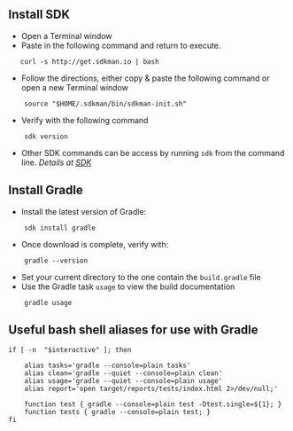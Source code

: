 ## Install SDK


* Open a Terminal window
* Paste in the following command and return to execute.  

```
   curl -s http://get.sdkman.io | bash
```

* Follow the directions, either copy & paste the following command or open a new Terminal window

```
    source "$HOME/.sdkman/bin/sdkman-init.sh"
```

* Verify with the following command

```
    sdk version
```

* Other SDK commands can be access by running `sdk` from the command line. *Details at [SDK](http://sdkman.io)*

## Install Gradle

* Install the latest version of Gradle:

```
    sdk install gradle
```

* Once download is complete, verify with:

```
    gradle --version
```

* Set your current directory to the one contain the ```build.gradle``` file
* Use the Gradle task ```usage``` to view the build documentation

```
    gradle usage
```

## Useful bash shell aliases for use with Gradle 

```
if [ -n  "$interactive" ]; then

    alias tasks='gradle --console=plain tasks'
    alias clean='gradle --quiet --console=plain clean'
    alias usage='gradle --quiet --console=plain usage'
    alias report='open target/reports/tests/index.html 2>/dev/null;'
          
    function test { gradle --console=plain test -Dtest.single=${1}; }
    function tests { gradle --console=plain test; }
fi

```


